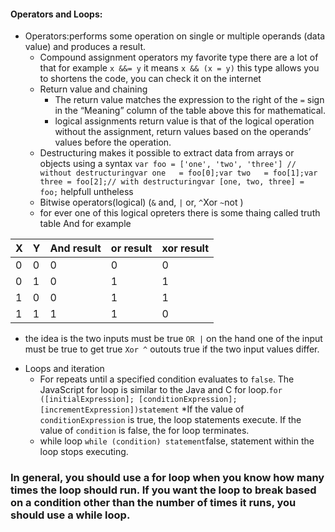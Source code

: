 #### Operators and Loops:
- Operators:performs some operation on single or multiple operands (data value) and produces a result.
  * Compound assignment operators my favorite type there are a lot of that for example ```x &&= y``` it means  ```x && (x = y)``` this type allows  you to shortens the code, you can check it on the internet
  * Return value and chaining
    - The return value matches the expression to the right of the ```=``` sign in the “Meaning” column of the table above this for mathematical.
    - logical assignments return value is that of the logical operation without the assignment, return values based on the operands’ values before the operation.
  * Destructuring makes it possible to extract data from arrays or objects using a syntax ```var foo = ['one', 'two', 'three'] // without destructuringvar one   = foo[0];var two   = foo[1];var three = foo[2];// with destructuringvar [one, two, three] = foo;``` helpfull untheless
  * Bitwise operators(logical) (```&``` and, ```|``` or, ```^```Xor ```~```not )
   - for ever one of this logical opreters there is some thaing called truth table And for example

|X|Y|And result| or result|xor result|
|-|-|-|-|-|
0|0|0|0|0
0|1|0|1|1
1|0|0|1|1
1|1|1|1|0
  
  - the idea is the two inputs must be true ```OR |``` on the hand one of the input must be true to get true ```Xor ^``` outouts true if the two input values differ.
* Loops and iteration
  * For repeats until a specified condition evaluates to ```false```. The JavaScript for loop is similar to the Java and C for loop.```for ([initialExpression]; [conditionExpression]; [incrementExpression])statement```
   *If the value of ```conditionExpression``` is true, the loop statements execute. If the value of ```condition``` is false, the for loop terminates. 
  * while loop ```while (condition) statement```false, statement within the loop stops executing.
### In general, you should use a for loop when you know how many times the loop should run. If you want the loop to break based on a condition other than the number of times it runs, you should use a while loop.